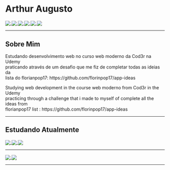 # Arthur Augusto
<a href="mailto:arthuraugusto.exe@gmail.com">
  <img align="center" src="https://img.shields.io/badge/Gmail-D14836?style=for-the-badge&logo=gmail&logoColor=white"/>
</a>
<a href="https://www.linkedin.com/in/arthur-augusto/">
  <img align="center" src="https://img.shields.io/badge/LinkedIn-0077B5?style=for-the-badge&logo=linkedin&logoColor=white"/>
</a>
<a href="https://www.instagram.com/arthx.exe/">
  <img align="center" src="https://img.shields.io/badge/Instagram-E4405F?style=for-the-badge&logo=instagram&logoColor=white"/>
</a>
<a href="https://aarthx.github.io/">
  <img align="center" src="https://img.shields.io/badge/GitHub-100000?style=for-the-badge&logo=github&logoColor=white"/>
</a>
<a href="https://www.youtube.com/channel/UCW0xnDnudUdlsftleV_QOUQ">
  <img align="center" src="https://img.shields.io/badge/YouTube-FF0000?style=for-the-badge&logo=youtube&logoColor=white"/>
</a>
<a href="https://www.twitch.tv/arth_x">
  <img align="center" src="https://img.shields.io/badge/Twitch-9146FF?style=for-the-badge&logo=twitch&logoColor=white"/>
</a>


<hr>
<h2>Sobre Mim</h2>

<p>Estudando desenvolvimento web no curso web moderno da Cod3r na Udemy <br>
praticando através de um desafio que me fiz de completar todas as ideias da <br>
lista do florianpop17: https://github.com/florinpop17/app-ideas</p>

<p>Studying web development in the course web moderno from Cod3r in the Udemy <br>
practicing through a challenge that i made to myself of complete all the ideas from <br>
florianpop17 list : https://github.com/florinpop17/app-ideas</p>

<hr>
<h2>Estudando Atualmente</h2>

<a href="https://github.com/aarthx?tab=repositories">
  <img align="center" src="https://img.shields.io/badge/HTML5-E34F26?style=for-the-badge&logo=html5&logoColor=white"/>
</a>
<a href="https://github.com/aarthx?tab=repositories">
  <img align="center" src="https://img.shields.io/badge/CSS3-1572B6?style=for-the-badge&logo=css3&logoColor=white"/>
</a>
<a href="https://github.com/aarthx?tab=repositories">
  <img align="center" src="https://img.shields.io/badge/JavaScript-F7DF1E?style=for-the-badge&logo=javascript&logoColor=black"/>
</a>

<hr>

<a href="https://github.com/aarthx">
  <img align="center" src="https://github-readme-stats.vercel.app/api?username=aarthx&theme=radical"/>
</a>
<a href="https://github.com/aarthx">
  <img align="center" src="https://github-readme-stats.vercel.app/api/top-langs/?username=aarthx&theme=radical&layout=compact" />
</a>

<hr>
